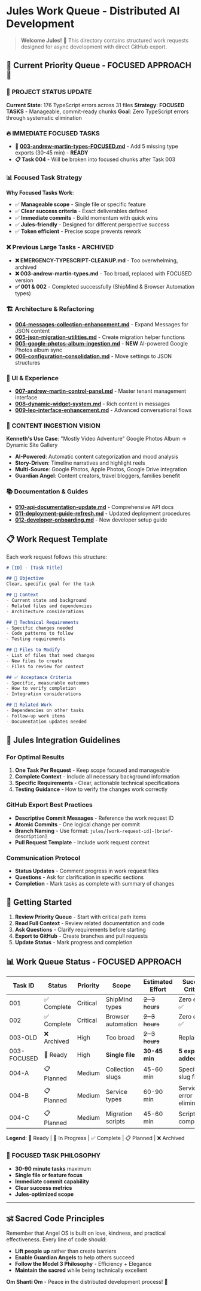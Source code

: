 # Jules Work Queue - Distributed AI Development

> **Welcome Jules!** 🤖 This directory contains structured work requests designed for async development with direct GitHub export.

## 🎯 Current Priority Queue - **FOCUSED APPROACH** 🎯

### 🚨 **PROJECT STATUS UPDATE**
**Current State**: 176 TypeScript errors across 31 files
**Strategy**: **FOCUSED TASKS** - Manageable, commit-ready chunks
**Goal**: Zero TypeScript errors through systematic elimination

### **🔥 IMMEDIATE FOCUSED TASKS**
- **🎯 [003-andrew-martin-types-FOCUSED.md](003-andrew-martin-types-FOCUSED.md)** - Add 5 missing type exports (30-45 min) - **READY**
- **📋 Task 004** - Will be broken into focused chunks after Task 003

### **📊 Focused Task Strategy**
**Why Focused Tasks Work**:
- ✅ **Manageable scope** - Single file or specific feature
- ✅ **Clear success criteria** - Exact deliverables defined
- ✅ **Immediate commits** - Build momentum with quick wins
- ✅ **Jules-friendly** - Designed for different perspective success
- ✅ **Token efficient** - Precise scope prevents rework

### **❌ Previous Large Tasks - ARCHIVED**
- **❌ EMERGENCY-TYPESCRIPT-CLEANUP.md** - Too overwhelming, archived
- **❌ 003-andrew-martin-types.md** - Too broad, replaced with FOCUSED version
- **✅ 001 & 002** - Completed successfully (ShipMind & Browser Automation types)

### 🏗️ Architecture & Refactoring
- **[004-messages-collection-enhancement.md](004-messages-collection-enhancement.md)** - Expand Messages for JSON content
- **[005-json-migration-utilities.md](005-json-migration-utilities.md)** - Create migration helper functions
- **[005-google-photos-album-ingestion.md](005-google-photos-album-ingestion.md)** - **NEW** AI-powered Google Photos album sync
- **[006-configuration-consolidation.md](006-configuration-consolidation.md)** - Move settings to JSON structures

### 🎨 UI & Experience
- **[007-andrew-martin-control-panel.md](007-andrew-martin-control-panel.md)** - Master tenant management interface
- **[008-dynamic-widget-system.md](008-dynamic-widget-system.md)** - Rich content in messages
- **[009-leo-interface-enhancement.md](009-leo-interface-enhancement.md)** - Advanced conversational flows

### 📸 **CONTENT INGESTION VISION**
**Kenneth's Use Case**: "Mostly Video Adventure" Google Photos Album → Dynamic Site Gallery
- **AI-Powered**: Automatic content categorization and mood analysis
- **Story-Driven**: Timeline narratives and highlight reels
- **Multi-Source**: Google Photos, Apple Photos, Google Drive integration
- **Guardian Angel**: Content creators, travel bloggers, families benefit

### 📚 Documentation & Guides
- **[010-api-documentation-update.md](010-api-documentation-update.md)** - Comprehensive API docs
- **[011-deployment-guide-refresh.md](011-deployment-guide-refresh.md)** - Updated deployment procedures
- **[012-developer-onboarding.md](012-developer-onboarding.md)** - New developer setup guide

## 📋 Work Request Template

Each work request follows this structure:

```markdown
# [ID] - [Task Title]

## 🎯 Objective
Clear, specific goal for the task

## 📝 Context
- Current state and background
- Related files and dependencies
- Architecture considerations

## 🔧 Technical Requirements
- Specific changes needed
- Code patterns to follow
- Testing requirements

## 📁 Files to Modify
- List of files that need changes
- New files to create
- Files to review for context

## ✅ Acceptance Criteria
- Specific, measurable outcomes
- How to verify completion
- Integration considerations

## 🔗 Related Work
- Dependencies on other tasks
- Follow-up work items
- Documentation updates needed
```

## 🤝 Jules Integration Guidelines

### For Optimal Results
1. **One Task Per Request** - Keep scope focused and manageable
2. **Complete Context** - Include all necessary background information
3. **Specific Requirements** - Clear, actionable technical specifications
4. **Testing Guidance** - How to verify the changes work correctly

### GitHub Export Best Practices
- **Descriptive Commit Messages** - Reference the work request ID
- **Atomic Commits** - One logical change per commit
- **Branch Naming** - Use format: `jules/[work-request-id]-[brief-description]`
- **Pull Request Template** - Include work request context

### Communication Protocol
- **Status Updates** - Comment progress in work request files
- **Questions** - Ask for clarification in specific sections
- **Completion** - Mark tasks as complete with summary of changes

## 🚀 Getting Started

1. **Review Priority Queue** - Start with critical path items
2. **Read Full Context** - Review related documentation and code
3. **Ask Questions** - Clarify requirements before starting
4. **Export to GitHub** - Create branches and pull requests
5. **Update Status** - Mark progress and completion

## 📊 Work Queue Status - **FOCUSED APPROACH**

| Task ID | Status | Priority | Scope | Estimated Effort | Success Criteria |
|---------|--------|----------|-------|------------------|------------------|
| 001     | ✅ Complete | Critical | ShipMind types | ~~2-3 hours~~ | Zero errors ✅ |
| 002     | ✅ Complete | Critical | Browser automation | ~~2-3 hours~~ | Zero errors ✅ |
| 003-OLD | ❌ Archived | High | Too broad | ~~2-3 hours~~ | Replaced |
| 003-FOCUSED | 🔄 Ready | High | **Single file** | **30-45 min** | **5 exports added** |
| 004-A   | 📋 Planned | Medium | Collection slugs | 45-60 min | Specific slug fixes |
| 004-B   | 📋 Planned | Medium | Service types | 60-90 min | Service error elimination |
| 004-C   | 📋 Planned | Medium | Migration scripts | 45-60 min | Script compilation |

**Legend**: 🔄 Ready | 🚧 In Progress | ✅ Complete | 📋 Planned | ❌ Archived

### **🎯 FOCUSED TASK PHILOSOPHY**
- **30-90 minute tasks** maximum
- **Single file or feature focus**
- **Immediate commit capability**
- **Clear success metrics**
- **Jules-optimized scope**

---

## 🕉️ Sacred Code Principles

Remember that Angel OS is built on love, kindness, and practical effectiveness. Every line of code should:
- **Lift people up** rather than create barriers
- **Enable Guardian Angels** to help others succeed  
- **Follow the Model 3 Philosophy** - Efficiency + Elegance
- **Maintain the sacred** while being technically excellent

**Om Shanti Om** - Peace in the distributed development process! 🌟 